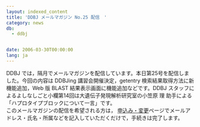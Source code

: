 ```yaml
---
layout: indexed_content
title: 'DDBJ メールマガジン No.25 配信　'
category: news
db:
  - ddbj


date: 2006-03-30T00:00:00
lang: ja
---
```


DDBJ では，隔月でメールマガジンを配信しています。本日第25号を配信しました。今回の内容は DDBJing 講習会開催決定，getentry 検索結果取得方法に新機能追加，Web 版 BLAST 結果表示画面に機能追加などです。DDBJ スタッフによるよしなしごと小欄第14回は大遺伝子発現解析研究室の小笠原 理 助手による「ハプロタイプブロックについて一言」です。<br>このメールマガジンの配信を希望される方は， <a href="/subscribe-ddbj.html">申込み・変更</a>ページでメールアドレス・氏名・所属などを記入していただくだけで，手続きは完了します。
